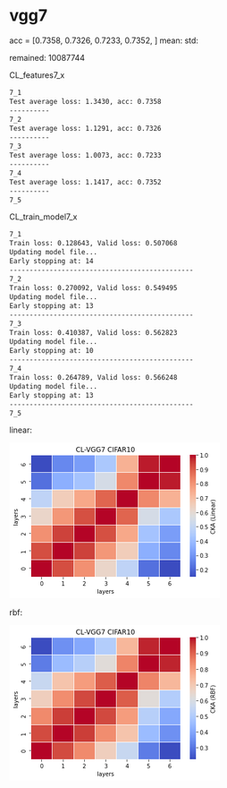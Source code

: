 # vgg7
acc = [0.7358, 0.7326, 0.7233, 0.7352, ] mean: std:

remained: 10087744

CL_features7_x
```
7_1
Test average loss: 1.3430, acc: 0.7358
----------
7_2
Test average loss: 1.1291, acc: 0.7326
----------
7_3
Test average loss: 1.0073, acc: 0.7233
----------
7_4
Test average loss: 1.1417, acc: 0.7352
----------
7_5

```

CL_train_model7_x
```
7_1
Train loss: 0.128643, Valid loss: 0.507068
Updating model file...
Early stopping at: 14
----------------------------------------------
7_2
Train loss: 0.270092, Valid loss: 0.549495
Updating model file...
Early stopping at: 13
----------------------------------------------
7_3
Train loss: 0.410387, Valid loss: 0.562823
Updating model file...
Early stopping at: 10
----------------------------------------------
7_4
Train loss: 0.264789, Valid loss: 0.566248
Updating model file...
Early stopping at: 13
----------------------------------------------
7_5

```

linear:

![cl_vgg7_linear](cl_vgg7_linear.png)

rbf:

![cl_vgg7_rbf](cl_vgg7_rbf.png)
